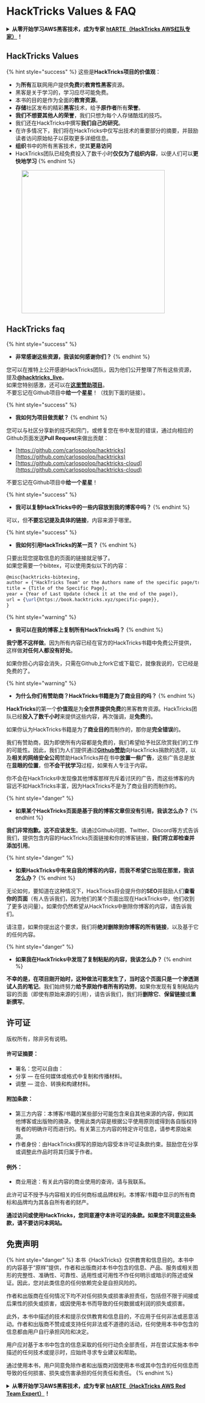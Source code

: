 # HackTricks Values & FAQ

<details>

<summary><strong>从零开始学习AWS黑客技术，成为专家</strong> <a href="https://training.hacktricks.xyz/courses/arte"><strong>htARTE（HackTricks AWS红队专家）</strong></a><strong>！</strong></summary>

支持HackTricks的其他方式：

* 如果您想看到您的**公司在HackTricks中做广告**或**下载PDF格式的HackTricks**，请查看[**订阅计划**](https://github.com/sponsors/carlospolop)!
* 获取[**官方PEASS & HackTricks周边产品**](https://peass.creator-spring.com)
* 探索[**PEASS家族**](https://opensea.io/collection/the-peass-family)，我们的独家[**NFTs**](https://opensea.io/collection/the-peass-family)
* **加入** 💬 [**Discord群**](https://discord.gg/hRep4RUj7f) 或 [**电报群**](https://t.me/peass) 或在**Twitter**上关注我 🐦 [**@carlospolopm**](https://twitter.com/carlospolopm)**。**
* 通过向[**HackTricks**](https://github.com/carlospolop/hacktricks)和[**HackTricks Cloud**](https://github.com/carlospolop/hacktricks-cloud) github仓库提交PR来分享您的黑客技巧。

</details>

## HackTricks Values

{% hint style="success" %}
这些是**HackTricks项目的价值观**：

* 为**所有**互联网用户提供**免费**的**教育性黑客**资源。
* 黑客是关于学习的，学习应尽可能免费。
* 本书的目的是作为全面的**教育资源**。
* **存储**社区发布的精彩**黑客**技术，给予**原作者**所有**荣誉**。
* **我们不想要其他人的荣誉**，我们只想为每个人存储酷炫的技巧。
* 我们还在HackTricks中撰写**我们自己的研究**。
* 在许多情况下，我们将在HackTricks中仅写出技术的重要部分的摘要，并鼓励读者访问原始帖子以获取更多详细信息。
* **组织**书中的所有黑客技术，使其**更易访问**
* HackTricks团队已经免费投入了数千小时**仅仅为了组织内容**，以便人们可以**更快地学习**
{% endhint %}

<figure><img src="../.gitbook/assets/hack tricks gif.gif" alt="" width="375"><figcaption></figcaption></figure>

## HackTricks faq

{% hint style="success" %}
* **非常感谢这些资源，我该如何感谢你们？**
{% endhint %}

您可以在推特上公开感谢HackTricks团队，因为他们公开整理了所有这些资源，提及[**@hacktricks\_live**](https://twitter.com/hacktricks\_live)。\
如果您特别感激，还可以在[**这里赞助项目**](https://github.com/sponsors/carlospolop)。\
不要忘记在Github项目中**给一个星星**！（找到下面的链接）。

{% hint style="success" %}
* **我如何为项目做贡献？**
{% endhint %}

您可以与社区分享新的技巧和窍门，或修复您在书中发现的错误，通过向相应的Github页面发送**Pull Request**来做出贡献：

* [https://github.com/carlospolop/hacktricks](https://github.com/carlospolop/hacktricks)
* [https://github.com/carlospolop/hacktricks-cloud](https://github.com/carlospolop/hacktricks-cloud)

不要忘记在Github项目中**给一个星星**！

{% hint style="success" %}
* **我可以复制HackTricks中的一些内容放到我的博客中吗？**
{% endhint %}

可以，但**不要忘记提及具体的链接**，内容来源于哪里。

{% hint style="success" %}
* **我如何引用HackTricks的某一页？**
{% endhint %}

只要出现您提取信息的页面的链接就足够了。\
如果您需要一个bibtex，可以使用类似以下的内容：
```latex
@misc{hacktricks-bibtexing,
author = {"HackTricks Team" or the Authors name of the specific page/trick},
title = {Title of the Specific Page},
year = {Year of Last Update (check it at the end of the page)},
url = {\url{https://book.hacktricks.xyz/specific-page}},
}
```
{% hint style="warning" %}
* **我可以在我的博客上复制所有HackTricks吗？**
{% endhint %}

**我宁愿不这样做**。因为所有内容已经在官方的HackTricks书籍中免费公开提供，这样做**对任何人都没有好处**。

如果你担心内容会消失，只需在Github上fork它或下载它，就像我说的，它已经是免费的了。

{% hint style="warning" %}
* **为什么你们有赞助商？HackTricks书籍是为了商业目的吗？**
{% endhint %}

**HackTricks**的第一个**价值观**是为**全世界提供免费**的黑客教育资源。HackTricks团队已经**投入了数千小时**来提供这些内容，再次强调，是**免费**的。

如果你认为HackTricks书籍是为了**商业目的**而制作的，那你是**完全错误**的。

我们有赞助商，因为即使所有内容都是免费的，我们希望给予社区欣赏我们的工作的可能性。因此，我们为人们提供通过[**Github赞助**](https://github.com/sponsors/carlospolop)向HackTricks捐款的选项，以及**相关的网络安全公司**赞助HackTricks并在书中**放置一些广告**，这些广告总是放在**显眼的位置**，但**不会干扰学习**过程，如果有人专注于内容。

你不会在HackTricks中发现像其他博客那样充斥着讨厌的广告，而这些博客的内容远不如HackTricks丰富，因为HackTricks不是为了商业目的而制作的。

{% hint style="danger" %}
* **如果某个HackTricks页面是基于我的博客文章但没有引用，我该怎么办？**
{% endhint %}

**我们非常抱歉。这不应该发生**。请通过Github问题、Twitter、Discord等方式告诉我们，提供包含内容的HackTricks页面链接和你的博客链接，**我们将立即检查并添加引用**。

{% hint style="danger" %}
* **如果HackTricks中有来自我的博客的内容，而我不希望它出现在那里，我该怎么办？**
{% endhint %}

无论如何，要知道在这种情况下，HackTricks将会提升你的**SEO**并鼓励人们**查看你的页面**（有人告诉我们，因为他们的某个页面出现在HackTricks中，他们收到了更多访问量）。如果你仍然希望从HackTricks中删除你博客的内容，请告诉我们。

请注意，如果你提出这个要求，我们将**绝对删除到你博客的所有链接**，以及基于它的任何内容。

{% hint style="danger" %}
* **如果我在HackTricks中发现了复制粘贴的内容，我该怎么办？**
{% endhint %}

**不幸的是，在项目刚开始时，这种做法可能发生了，当时这个页面只是一个渗透测试人员的笔记**。我们始终努力**给予原始作者所有的功劳**。如果你发现有复制粘贴内容的页面（即使有原始来源的引用），请告诉我们，我们将**删除它**、**保留链接**或**重新撰写**。

## 许可证

版权所有，除非另有说明。

#### 许可证摘要：

* 署名：您可以自由：
* 分享 — 在任何媒体或格式中复制和传播材料。
* 调整 — 混合、转换和构建材料。

#### 附加条款：

* 第三方内容：本博客/书籍的某些部分可能包含来自其他来源的内容，例如其他博客或出版物的摘录。使用此类内容是根据公平使用原则或得到各自版权持有者的明确许可而进行的。有关第三方内容的特定许可信息，请参考原始来源。
* 作者身份：由HackTricks撰写的原始内容受本许可证条款约束。鼓励您在分享或调整此作品时将其归属于作者。

#### 例外：

* 商业用途：有关此内容的商业使用的查询，请与我联系。

此许可证不授予与内容相关的任何商标或品牌权利。本博客/书籍中显示的所有商标和品牌均为其各自所有者的财产。

**通过访问或使用HackTricks，您同意遵守本许可证的条款。如果您不同意这些条款，请不要访问本网站。**

## **免责声明**

{% hint style="danger" %}
本书《HackTricks》仅供教育和信息目的。本书中的内容基于“原样”提供，作者和出版商对本书中包含的信息、产品、服务或相关图形的完整性、准确性、可靠性、适用性或可用性不作任何明示或暗示的陈述或保证。因此，您对此类信息的任何依赖完全是自担风险的。

作者和出版商在任何情况下均不对任何损失或损害承担责任，包括但不限于间接或后果性的损失或损害，或因使用本书而导致的任何数据或利润的损失或损害。

此外，本书中描述的技术和提示仅供教育和信息目的，不应用于任何非法或恶意活动。作者和出版商不赞成或支持任何非法或不道德的活动，任何使用本书中包含的信息都由用户自行承担风险和决定。

用户应对基于本书中包含的信息采取的任何行动负全部责任，并在尝试实施本书中描述的任何技术或提示时，应始终寻求专业建议和帮助。

通过使用本书，用户同意免除作者和出版商对因使用本书或其中包含的任何信息而导致的任何损害、损失或伤害承担的任何责任和责任。
{% endhint %}

<details>

<summary><strong>从零开始学习AWS黑客技术，成为专家</strong> <a href="https://training.hacktricks.xyz/courses/arte"><strong>htARTE（HackTricks AWS Red Team Expert）</strong></a><strong>！</strong></summary>

支持HackTricks的其他方式：

* 如果您想看到您的**公司在HackTricks中做广告**或**下载PDF格式的HackTricks**，请查看[**订阅计划**](https://github.com/sponsors/carlospolop)!
* 获取[**官方PEASS & HackTricks周边产品**](https://peass.creator-spring.com)
* 探索[**PEASS家族**](https://opensea.io/collection/the-peass-family)，我们的独家[**NFTs**](https://opensea.io/collection/the-peass-family)
* **加入** 💬 [**Discord群**](https://discord.gg/hRep4RUj7f) 或 [**电报群**](https://t.me/peass) 或在**Twitter**上关注我 🐦 [**@carlospolopm**](https://twitter.com/carlospolopm)**。**
* 通过向[**HackTricks**](https://github.com/carlospolop/hacktricks)和[**HackTricks Cloud**](https://github.com/carlospolop/hacktricks-cloud) github仓库提交PR来分享您的黑客技巧。

</details>
